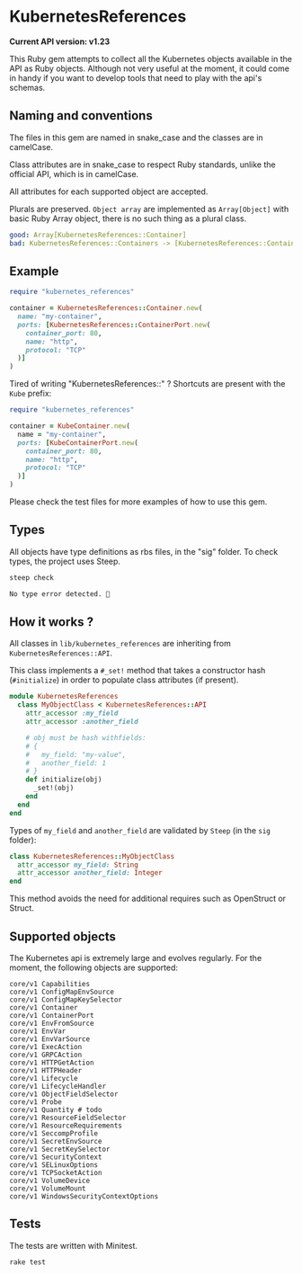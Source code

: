 # KubernetesReferences

**Current API version: v1.23**

This Ruby gem attempts to collect all the Kubernetes objects available in the API as Ruby objects. Although not very useful at the moment, it could come in handy if you want to develop tools that need to play with the api's schemas.

## Naming and conventions

The files in this gem are named in snake_case and the classes are in camelCase.

Class attributes are in snake_case to respect Ruby standards, unlike the official API, which is in camelCase.

All attributes for each supported object are accepted.

Plurals are preserved. `Object array` are implemented as `Array[Object]` with basic Ruby Array object, there is no such thing as a plural class.

```yaml
good: Array[KubernetesReferences::Container]
bad: KubernetesReferences::Containers -> [KubernetesReferences::Container]
```

## Example

```ruby
require "kubernetes_references"

container = KubernetesReferences::Container.new(
  name: "my-container",
  ports: [KubernetesReferences::ContainerPort.new(
    container_port: 80,
    name: "http",
    protocol: "TCP"
  )]
)
```

Tired of writing "KubernetesReferences::" ? Shortcuts are present with the `Kube` prefix:

```ruby
require "kubernetes_references"

container = KubeContainer.new(
  name = "my-container",
  ports: [KubeContainerPort.new(
    container_port: 80,
    name: "http",
    protocol: "TCP"
  )]
)
```

Please check the test files for more examples of how to use this gem.

## Types

All objects have type definitions as rbs files, in the "sig" folder. To check types, the project uses Steep.

```bash
steep check

No type error detected. 🧉
```

## How it works ?

All classes in `lib/kubernetes_references` are inheriting from `KubernetesReferences::API`.

This class implements a `#_set!` method that takes a constructor hash (`#initialize`) in order to populate class attributes (if present).

```ruby
module KubernetesReferences
  class MyObjectClass < KubernetesReferences::API
    attr_accessor :my_field
    attr_accessor :another_field

    # obj must be hash withfields:
    # {
    #   my_field: "my-value",
    #   another_field: 1
    # }
    def initialize(obj)
      _set!(obj)
    end
  end
end
```

Types of `my_field` and `another_field` are validated by `Steep` (in the `sig` folder):

```ruby
class KubernetesReferences::MyObjectClass
  attr_accessor my_field: String
  attr_accessor another_field: Integer
end
```

This method avoids the need for additional requires such as OpenStruct or Struct.

## Supported objects

The Kubernetes api is extremely large and evolves regularly. For the moment, the following objects are supported:

```
core/v1 Capabilities
core/v1 ConfigMapEnvSource
core/v1 ConfigMapKeySelector
core/v1 Container
core/v1 ContainerPort
core/v1 EnvFromSource
core/v1 EnvVar
core/v1 EnvVarSource
core/v1 ExecAction
core/v1 GRPCAction
core/v1 HTTPGetAction
core/v1 HTTPHeader
core/v1 Lifecycle
core/v1 LifecycleHandler
core/v1 ObjectFieldSelector
core/v1 Probe
core/v1 Quantity # todo
core/v1 ResourceFieldSelector
core/v1 ResourceRequirements
core/v1 SeccompProfile
core/v1 SecretEnvSource
core/v1 SecretKeySelector
core/v1 SecurityContext
core/v1 SELinuxOptions
core/v1 TCPSocketAction
core/v1 VolumeDevice
core/v1 VolumeMount
core/v1 WindowsSecurityContextOptions
```

## Tests

The tests are written with Minitest.

```
rake test
```